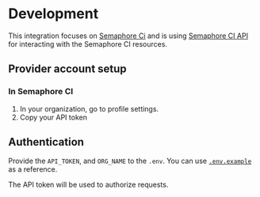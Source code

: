 # Development

This integration focuses on [Semaphore Ci](https://semaphoreci.com/) and is
using [Semaphore CI API](https://docs.semaphoreci.com/reference/api-v1alpha/)
for interacting with the Semaphore CI resources.

## Provider account setup

### In Semaphore CI

1. In your organization, go to profile settings.
2. Copy your API token

## Authentication

Provide the `API_TOKEN`, and `ORG_NAME` to the `.env`. You can use
[`.env.example`](../.env.example) as a reference.

The API token will be used to authorize requests.
